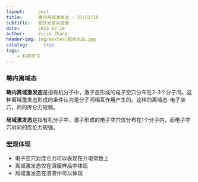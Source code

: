 ```yaml
---
layout:     post
title:      畴内离域激发态 - 23/02/18
subtitle:   超快光谱实验室
date:       2023-02-18
author:     Yujia Zhang
header-img: img/master/超快光谱.jpg
catalog: 	  true
tags:
    - 科研学习
---
```


### 畴内离域态

**畴内离域激发态**是指有机分子中，激子态形成的电子空穴分布在2-3个分子间。这种离域激发态形成的条件认为是分子间相互作用产生的。这样的离域态-电子空穴，间的库仑力较弱。

**局域激发态**是指有机分子中，激子形成的电子空穴仅分布在1个分子内，而电子空穴对间的库伦力较强。

### 宏观体现
* 电子空穴对库仑力可以表现在介电常数上
* 离域激发态仅在薄膜样品中体现
* 局域激发态在溶液中可以体现
